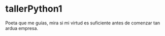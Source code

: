 # tallerPython1
Poeta que me guías, mira si mi virtud es suficiente antes de comenzar tan ardua empresa.
